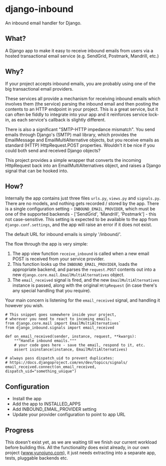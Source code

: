 django-inbound
==============

An inbound email handler for Django.

What?
-----

A Django app to make it easy to receive inbound emails from users via a hosted transactional email service (e.g. SendGrid, Postmark, Mandrill, etc.)

Why?
----

If your project accepts inbound emails, you are probably using one of the big transactional email providers.

These services all provide a mechanism for receiving inbound emails which involves them (the service) parsing the inbound email and then posting the contents to an HTTP endpoint in your project. This is a great service, but it can often be fiddly to integrate into your app and it reinforces service lock-in, as each service's callback is slightly different.

There is also a significant "SMTP-HTTP impedance mismatch". You send emails through Django's (SMTP) mail library, which provides the EmailMessage and EmailMultiAlternative objects, but you receive emails as standard (HTTP) HttpRequest.POST properties. Wouldn't it be nice if you could both send and received Django objects?

This project provides a simple wrapper that converts the incoming HttpRequest back into an EmailMultiAlternatives object, and raises a Django signal that can be hooked into.

How?
----

Internally the app contains just three files `urls.py`, `views.py` and `signals.py`. There are no models, and nothing gets recorded / stored by the app. There is a single configuration setting - `INBOUND_EMAIL_PROVIDER`, which must be one of the supported backends - ['SendGrid', 'Mandrill', 'Postmark'] - this not case-sensitive. This setting is expected to be available to the app from `django.conf.settings`, and the app will raise an error if it does not exist.

The default URL for inbound emails is simply '/inbound/'.

The flow through the app is very simple:

1. The app view function `receive_inbound` is called when a new email POST is received from your service provider.
2. This function looks up the `INBOUND_EMAIL_PROVIDER`, loads the appropriate backend, and parses the `request.POST` contents out into a new `django.core.mail.EmailMultiAlternatives` object.
3. The `email_received` signal is fired, and the new `EmailMultiAlternatives` instance is passed, along with the original `HttpRequest` (in case there's any special handling that you require).

Your main concern is listening for the `email_received` signal, and handling it however you wish.

```
# This snippet goes somewhere inside your project,
# wherever you need to react to incoming emails.
from django.core.mail import EmailMultiAlternatives`
from django_inbound.signals import email_received

def on_email_received(sender, instance, request, **kwargs):
    """Handle inbound emails."""
    # your code goes here - save the email, respond to it, etc.
    assert isinstance(instance, EmailMultiAlternatives)

# always pass dispatch_uid to prevent duplicates:
# https://docs.djangoproject.com/en/dev/topics/signals/
email_received.connect(on_email_received, dispatch_uid="something_unique")
```


Configuration
-------------

* Install the app
* Add the app to INSTALLED_APPS
* Add INBOUND_EMAIL_PROVIDER setting
* Update your provider configuration to point to app URL

Progress
--------

This doesn't exist yet, as we are waiting till we finish our current workload before building this. All the functionality does exist already, in our own project (www.yunojuno.com), it just needs extracting into a separate app, tests, pluggable backends etc.

